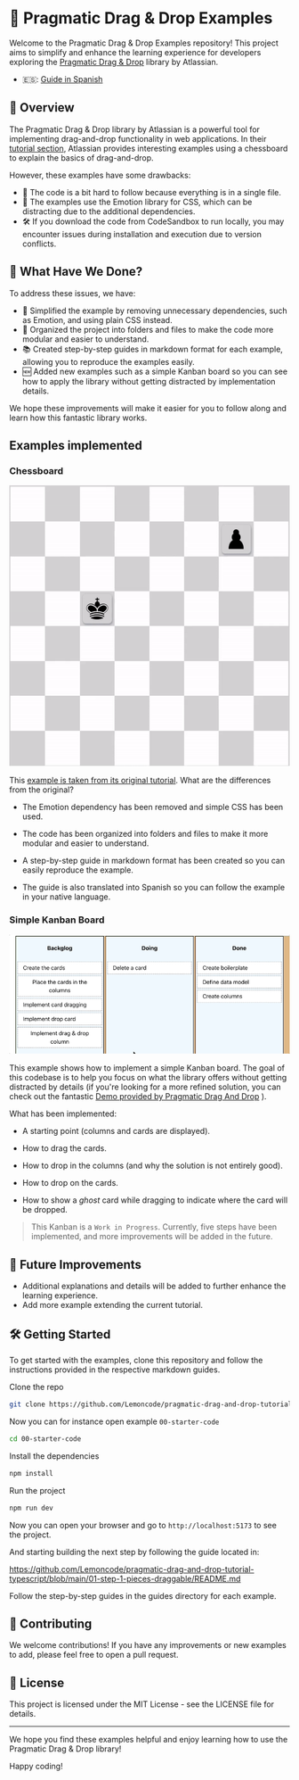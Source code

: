 # 🧩 Pragmatic Drag & Drop Examples

Welcome to the Pragmatic Drag & Drop Examples repository! This project aims to simplify and enhance the learning experience for developers exploring the [Pragmatic Drag & Drop](https://github.com/atlassian/pragmatic-drag-and-drop) library by Atlassian.

- 🇪🇸: [Guide in Spanish](https://github.com/Lemoncode/pragmatic-drag-and-drop-tutorial-typescript/blob/main/README_ES.md)

## 📝 Overview

The Pragmatic Drag & Drop library by Atlassian is a powerful tool for implementing drag-and-drop functionality in web applications. In their [tutorial section](https://atlassian.design/components/pragmatic-drag-and-drop/tutorial), Atlassian provides interesting examples using a chessboard to explain the basics of drag-and-drop.

However, these examples have some drawbacks:

- 📄 The code is a bit hard to follow because everything is in a single file.
- 💄 The examples use the Emotion library for CSS, which can be distracting due to the additional dependencies.
- 🛠️ If you download the code from CodeSandbox to run locally, you may encounter issues during installation and execution due to version conflicts.

## 🔧 What Have We Done?

To address these issues, we have:

- 🧹 Simplified the example by removing unnecessary dependencies, such as Emotion, and using plain CSS instead.
- 📂 Organized the project into folders and files to make the code more modular and easier to understand.
- 📚 Created step-by-step guides in markdown format for each example, allowing you to reproduce the examples easily.
- 🆕 Added new examples such as a simple Kanban board so you can see how to apply the library without getting distracted by implementation details.

We hope these improvements will make it easier for you to follow along and learn how this fantastic library works.

## Examples implemented

### Chessboard

![Chessboard with a king and a pawn, you can drag and drop both pieces, if drop destination is valid the it will be coloured in green if not, red](./00-chessboard/03-step-3-moving-the-pieces/public/03-step-3-example.gif)

This [example is taken from its original tutorial](https://atlassian.design/components/pragmatic-drag-and-drop/tutorial). What are the differences from the original?

 - The Emotion dependency has been removed and simple CSS has been used.

 - The code has been organized into folders and files to make it more modular and easier to understand.

- A step-by-step guide in markdown format has been created so you can easily reproduce the example.

- The guide is also translated into Spanish so you can follow the example in your native language.

### Simple Kanban Board

![Simple kanban board, where you can drag a card from a given column and insert it in a destination column](./01-simple-kanban/05-fine-tune-drop/public/05-fine-tune-drop.gif)

This example shows how to implement a simple Kanban board. The goal of this codebase is to help you focus on what the library offers without getting distracted by details (if you're looking for a more refined solution, you can check out the fantastic [Demo provided by Pragmatic Drag And Drop](https://atlassian.design/components/pragmatic-drag-and-drop/examples) ).

What has been implemented:

- A starting point (columns and cards are displayed).

- How to drag the cards.

- How to drop in the columns (and why the solution is not entirely good).

- How to drop on the cards.

- How to show a _ghost_ card while dragging to indicate where the card will be dropped.

> This Kanban is a `Work in Progress`. Currently, five steps have been implemented, and more improvements will be added in the future.

## 🔮 Future Improvements

- Additional explanations and details will be added to further enhance the learning experience.
- Add more example extending the current tutorial.

## 🛠️ Getting Started

To get started with the examples, clone this repository and follow the instructions provided in the respective markdown guides.

Clone the repo

```sh
git clone https://github.com/Lemoncode/pragmatic-drag-and-drop-tutorial-typescript.git
```

Now you can for instance open example `00-starter-code`

```sh
cd 00-starter-code
```

Install the dependencies

```sh
npm install
```

Run the project

```sh
npm run dev
```

Now you can open your browser and go to `http://localhost:5173` to see the project.

And starting building the next step by following the guide located in:

https://github.com/Lemoncode/pragmatic-drag-and-drop-tutorial-typescript/blob/main/01-step-1-pieces-draggable/README.md

Follow the step-by-step guides in the guides directory for each example.

## 🤝 Contributing

We welcome contributions! If you have any improvements or new examples to add, please feel free to open a pull request.

## 📜 License

This project is licensed under the MIT License - see the LICENSE file for details.

---

We hope you find these examples helpful and enjoy learning how to use the Pragmatic Drag & Drop library!

Happy coding!
